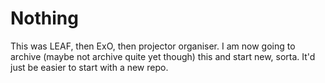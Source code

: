 # Nothing

This was LEAF, then ExO, then projector organiser. I am now going to archive (maybe not archive quite yet though) this and start new, sorta. It'd just be easier to start with a new repo.
